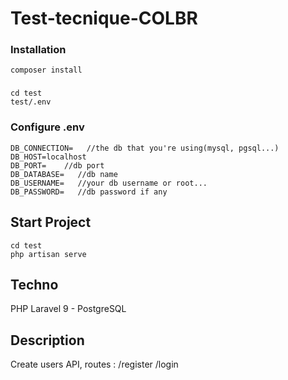 # Test-tecnique-COLBR

### Installation


    composer install

### 

    cd test
    test/.env
    
 ### Configure .env 
    
    DB_CONNECTION=   //the db that you're using(mysql, pgsql...)
    DB_HOST=localhost 
    DB_PORT=    //db port
    DB_DATABASE=   //db name
    DB_USERNAME=   //your db username or root...
    DB_PASSWORD=   //db password if any
    
    
## Start Project

    cd test
    php artisan serve
    
    
## Techno
 
PHP Laravel 9 - PostgreSQL

## Description

Create users API, routes : /register /login
